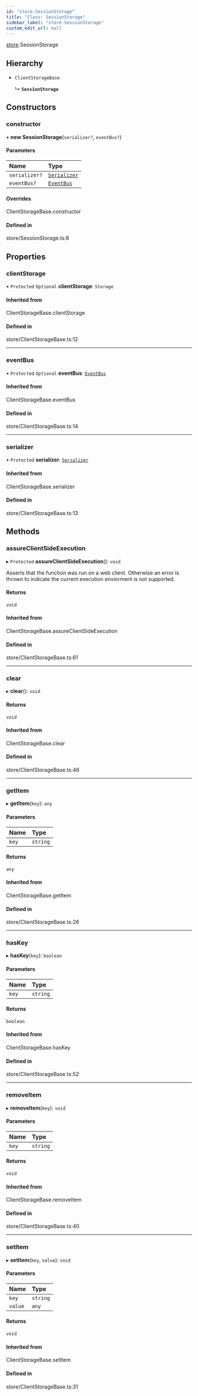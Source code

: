 ```yaml
---
id: "store.SessionStorage"
title: "Class: SessionStorage"
sidebar_label: "store.SessionStorage"
custom_edit_url: null
---
```


[store](../modules/store.md).SessionStorage

## Hierarchy

- `ClientStorageBase`

  ↳ **`SessionStorage`**

## Constructors

### constructor

• **new SessionStorage**(`serializer?`, `eventBus?`)

#### Parameters

| Name | Type |
| :------ | :------ |
| `serializer?` | [`Serializer`](../interfaces/serialization.Serializer.md) |
| `eventBus?` | [`EventBus`](../interfaces/event.EventBus.md) |

#### Overrides

ClientStorageBase.constructor

#### Defined in

store/SessionStorage.ts:8

## Properties

### clientStorage

• `Protected` `Optional` **clientStorage**: `Storage`

#### Inherited from

ClientStorageBase.clientStorage

#### Defined in

store/ClientStorageBase.ts:12

___

### eventBus

• `Protected` `Optional` **eventBus**: [`EventBus`](../interfaces/event.EventBus.md)

#### Inherited from

ClientStorageBase.eventBus

#### Defined in

store/ClientStorageBase.ts:14

___

### serializer

• `Protected` **serializer**: [`Serializer`](../interfaces/serialization.Serializer.md)

#### Inherited from

ClientStorageBase.serializer

#### Defined in

store/ClientStorageBase.ts:13

## Methods

### assureClientSideExecution

▸ `Protected` **assureClientSideExecution**(): `void`

Asserts that the function was run on a web client.
Otherwise an error is thrown to indicate the current execution enviorment is not supported.

#### Returns

`void`

#### Inherited from

ClientStorageBase.assureClientSideExecution

#### Defined in

store/ClientStorageBase.ts:61

___

### clear

▸ **clear**(): `void`

#### Returns

`void`

#### Inherited from

ClientStorageBase.clear

#### Defined in

store/ClientStorageBase.ts:46

___

### getItem

▸ **getItem**(`key`): `any`

#### Parameters

| Name | Type |
| :------ | :------ |
| `key` | `string` |

#### Returns

`any`

#### Inherited from

ClientStorageBase.getItem

#### Defined in

store/ClientStorageBase.ts:26

___

### hasKey

▸ **hasKey**(`key`): `boolean`

#### Parameters

| Name | Type |
| :------ | :------ |
| `key` | `string` |

#### Returns

`boolean`

#### Inherited from

ClientStorageBase.hasKey

#### Defined in

store/ClientStorageBase.ts:52

___

### removeItem

▸ **removeItem**(`key`): `void`

#### Parameters

| Name | Type |
| :------ | :------ |
| `key` | `string` |

#### Returns

`void`

#### Inherited from

ClientStorageBase.removeItem

#### Defined in

store/ClientStorageBase.ts:40

___

### setItem

▸ **setItem**(`key`, `value`): `void`

#### Parameters

| Name | Type |
| :------ | :------ |
| `key` | `string` |
| `value` | `any` |

#### Returns

`void`

#### Inherited from

ClientStorageBase.setItem

#### Defined in

store/ClientStorageBase.ts:31
